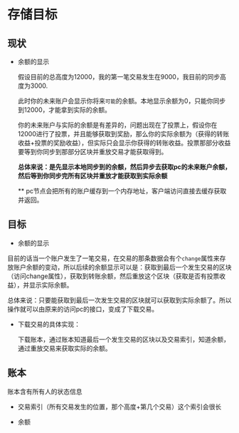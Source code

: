 # 存储目标

## 现状

- 余额的显示
  
  假设目前的总高度为12000，我的第一笔交易发生在9000，我目前的同步高度为3000.
  
  此时你的未来账户会显示你将来`可能`的余额。本地显示余额为0，只能你同步到12000，才能拿到实际的余额。
  
  你的未来账户与实际的余额是有差异的，问题出现在了投票上，假设你在12000进行了投票，并且能够获取到奖励，那么你的实际余额为（获得的转账收益+投票的奖励收益），但实际只会显示你获得的转账收益。投票那部分收益要等到你同步到那部分区块并重放交易才能获取得到。
  
  **总体来说：是先显示本地同步到的余额，然后异步去获取pc的未来账户余额，然后等到你同步完所有区块并重放才能获取到实际余额**
  
  ** pc节点会把所有的账户缓存到一个内存地址，客户端访问直接去缓存获取并返回。

## 目标

- 余额的显示

目前的话当一个账户发生了一笔交易，在交易的那条数据会有个`change`属性来存放账户余额的变动，所以后续的余额显示可以是：获取到最后一个发生交易的区块（访问change属性），获取到转账余额，然后重放这个区块（获取是否有投票收益），并显示实际余额。

总体来说：只要能获取到最后一次发生交易的区块就可以获取到实际余额了。所以操作就可以由原来的访问pc的接口，变成了下载交易。

- 下载交易的具体实现：
  
  下载账本，通过账本知道最后一个发生交易的区块以及交易索引，知道余额，通过重放交易来获取实际的余额。

## 账本

账本含有所有人的状态信息

- 交易索引（所有交易发生的位置，那个高度+第几个交易）这个索引会很长

- 余额
